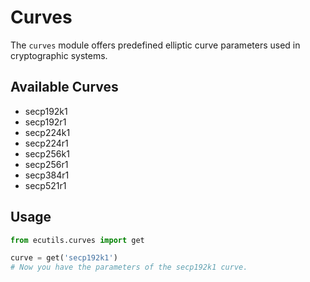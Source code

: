 # Curves

The `curves` module offers predefined elliptic curve parameters used in cryptographic systems.

## Available Curves

- secp192k1
- secp192r1
- secp224k1
- secp224r1
- secp256k1
- secp256r1
- secp384r1
- secp521r1

## Usage

```python
from ecutils.curves import get

curve = get('secp192k1')
# Now you have the parameters of the secp192k1 curve.
```